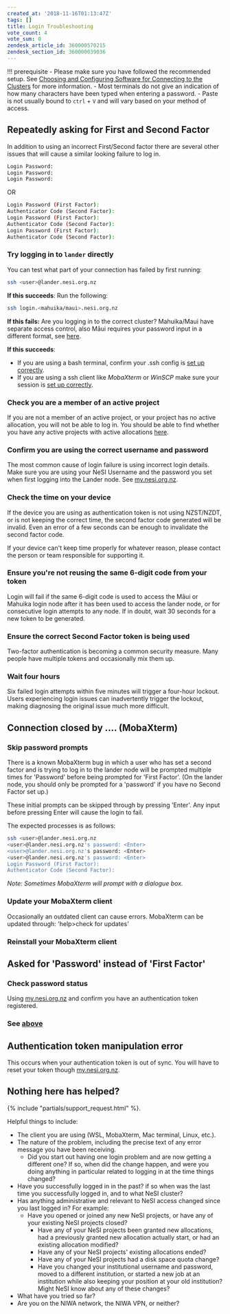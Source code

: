 ```yaml
---
created_at: '2018-11-16T01:13:47Z'
tags: []
title: Login Troubleshooting
vote_count: 4
vote_sum: 0
zendesk_article_id: 360000570215
zendesk_section_id: 360000039036
---
```



!!! prerequisite
    - Please make sure you have followed the recommended setup. See [Choosing and Configuring Software for Connecting to the Clusters](Choosing_and_Configuring_Software_for_Connecting_to_the_Clusters.md) for more information.
    - Most terminals do not give an indication of how many characters have been typed when entering a password.
    - Paste is not usually bound to `ctrl` + `V` and will vary based on your method of access.

## Repeatedly asking for First and Second Factor

In addition to using an incorrect First/Second factor there are several
other issues that will cause a similar looking failure to log in.

```sh
Login Password:
Login Password:
Login Password:
```

OR

```sh
Login Password (First Factor): 
Authenticator Code (Second Factor):
Login Password (First Factor): 
Authenticator Code (Second Factor):
Login Password (First Factor): 
Authenticator Code (Second Factor):
```

### Try logging in to `lander` directly

You can test what part of your connection has failed by first running:

```sh
ssh <user>@lander.nesi.org.nz
```

**If this succeeds**: Run the following:

```sh
ssh login.<mahuika/maui>.nesi.org.nz
```

**If this fails:** Are you logging in to the correct cluster?
Mahuika/Maui have separate access control, also Māui requires your
password input in a different format, see
[here](Mahuika_Maui_Differences.md).

**If this succeeds**:

- If you are using a bash terminal, confirm your .ssh config is [set up correctly](Choosing_and_Configuring_Software_for_Connecting_to_the_Clusters.md).
- If you are using a ssh client like *MobaXterm* or *WinSCP* make sure your session is [set up correctly](Choosing_and_Configuring_Software_for_Connecting_to_the_Clusters.md).

### Check you are a member of an active project

If you are not a member of an active project, or your project has no
active allocation, you will not be able to log in. You should be able to
find whether you have any active projects with active
allocations [here](https://my.nesi.org.nz/html/view_projects).

### Confirm you are using the correct username and password

The most common cause of login failure is using incorrect login details.
Make sure you are using your NeSI Username and the password you set when
first logging into the Lander node. See
[my.nesi.org.nz](https://my.nesi.org.nz/).

### Check the time on your device

If the device you are using as authentication token is not using
NZST/NZDT, or is not keeping the correct time, the second factor code
generated will be invalid. Even an error of a few seconds can be enough
to invalidate the second factor code.

If your device can't keep time properly for whatever reason, please
contact the person or team responsible for supporting it.

### Ensure you're not reusing the same 6-digit code from your token

Login will fail if the same 6-digit code is used to access the Māui or
Mahuika login node after it has been used to access the lander node, or
for consecutive login attempts to any node. If in doubt, wait 30 seconds
for a new token to be generated.

### Ensure the correct Second Factor token is being used

Two-factor authentication is becoming a common security measure. Many
people have multiple tokens and occasionally mix them up.

### Wait four hours

Six failed login attempts within five minutes will trigger a four-hour
lockout. Users experiencing login issues can inadvertently trigger the
lockout, making diagnosing the original issue much more difficult.  

## Connection closed by .... (MobaXterm)

### Skip password prompts

There is a known MobaXterm bug in which a user who has set a second
factor and is trying to log in to the lander node will be prompted
multiple times for 'Password' before being prompted for 'First Factor'.
(On the lander node, you should only be prompted for a 'password' if you
have no Second Factor set up.)

These initial prompts can be skipped through by pressing 'Enter'. Any
input before pressing Enter will cause the login to fail.

The expected processes is as follows:

```sh
ssh <user>@lander.nesi.org.nz 
<user>@lander.nesi.org.nz's password: <Enter>
<user>@lander.nesi.org.nz's password: <Enter>
<user>@lander.nesi.org.nz's password: <Enter>
Login Password (First Factor): 
Authenticator Code (Second Factor):
```

*Note: Sometimes MobaXterm will prompt with a dialogue box.*

### Update your MobaXterm client

Occasionally an outdated client can cause errors.
MobaXterm can be updated through: 'help&gt;check for updates'

### Reinstall your MobaXterm client

## Asked for 'Password' instead of 'First Factor'

### Check password status

Using [my.nesi.org.nz](https://my.nesi.org.nz/) and confirm you have an authentication token registered.

### See [above](#skip-password-prompts)

## Authentication token manipulation error

This occurs when your authentication token is out of sync. You will have
to reset your token though [my.nesi.org.nz](https://my.nesi.org.nz/).

## Nothing here has helped?

 {% include "partials/support_request.html" %}.

Helpful things to include:

- The client you are using (WSL, MobaXterm, Mac terminal, Linux,
    etc.).
- The nature of the problem, including the precise text of any error
    message you have been receiving.
  - Did you start out having one login problem and are now getting a
        different one? If so, when did the change happen, and were you
        doing anything in particular related to logging in at the time
        things changed?
- Have you successfully logged in in the past? if so when was the last
    time you successfully logged in, and to what NeSI cluster?
- Has anything administrative and relevant to NeSI access changed
    since you last logged in? For example:
  - Have you opened or joined any new NeSI projects, or have any of
        your existing NeSI projects closed?
    - Have any of your NeSI projects been granted new allocations, had
        a previously granted new allocation actually start, or had an
        existing allocation modified?
    - Have any of your NeSI projects' existing allocations ended?
    - Have any of your NeSI projects had a disk space quota change?
    - Have you changed your institutional username and password, moved
        to a different institution, or started a new job at an
        institution while also keeping your position at your old
        institution? Might NeSI know about any of these changes?
- What have you tried so far?
- Are you on the NIWA network, the NIWA VPN, or neither?
